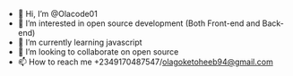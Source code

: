 - 👋 Hi, I’m @Olacode01
- 👀 I’m interested in open source development (Both Front-end and Back-end)
- 🌱 I’m currently learning javascript 
- 💞️ I’m looking to collaborate on open source 
- 📫 How to reach me +2349170487547/olagoketoheeb94@gmail.com

<!---
Olacode01/Olacode01 is a ✨ special ✨ repository because its `README.md` (this file) appears on your GitHub profile.
You can click the Preview link to take a look at your changes.
--->

